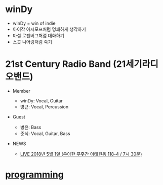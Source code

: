 # winDy
 * winDy = win of indie
 * 아이작 아시모프처럼 명쾌하게 생각하기
 * 마셜 로젠버그처럼 대화하기
 * 스콧 니어링처럼 죽기
   
# 21st Century Radio Band (21세기라디오밴드)
 * Member
   - winDy: Vocal, Guitar
   - 영근: Vocal, Percussion
 * Guest
   - 병윤: Bass
   - 준식: Vocal, Guitar, Bass
 
 * NEWS
   - [LIVE 2018년 5월 1일 (우아한 푸줏간 이태원동 118-4 / 7시 30분)](21stCenturyRadioBand/live_20180501.md)
   
# [programming](programming/README.md)
